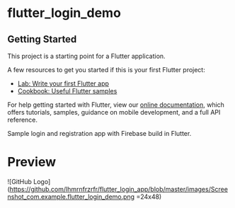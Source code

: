 # flutter_login_demo

## Getting Started

This project is a starting point for a Flutter application.

A few resources to get you started if this is your first Flutter project:

- [Lab: Write your first Flutter app](https://flutter.io/docs/get-started/codelab)
- [Cookbook: Useful Flutter samples](https://flutter.io/docs/cookbook)

For help getting started with Flutter, view our 
[online documentation](https://flutter.io/docs), which offers tutorials, 
samples, guidance on mobile development, and a full API reference.

Sample login and registration app with Firebase build in Flutter.

# Preview
![GitHub Logo](https://github.com/lhmrnfrzrfr/flutter_login_app/blob/master/images/Screenshot_com.example.flutter_login_demo.png =24x48)  
